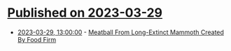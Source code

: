 # [Published on 2023-03-29](index.md)

* [2023-03-29, 13:00:00](https://science.slashdot.org/story/23/03/29/0026231/meatball-from-long-extinct-mammoth-created-by-food-firm?utm_source=rss1.0mainlinkanon&utm_medium=feed) - [Meatball From Long-Extinct Mammoth Created By Food Firm](https://science.slashdot.org/story/23/03/29/0026231/meatball-from-long-extinct-mammoth-created-by-food-firm?utm_source=rss1.0mainlinkanon&utm_medium=feed)
